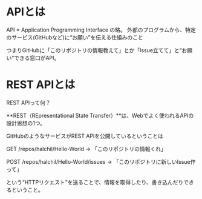 # APIとは

API = Application Programming Interface の略。
外部のプログラムから、特定のサービス(GitHubなど)に“お願い”を伝える仕組みのこと

つまりGitHubに「このリポジトリの情報教えて」とか「Issue立てて」と“お願い”できる窓口がAPI。

# REST APIとは

REST APIって何？

**REST（REpresentational State Transfer）**は、Webでよく使われるAPIの設計思想の1つ。

GitHubのようなサービスがREST APIを公開しているということは

GET /repos/halchil/Hello-World
→ 「このリポジトリの情報くれ」

POST /repos/halchil/Hello-World/issues
→ 「このリポジトリに新しいIssue作って」

という“HTTPリクエスト”を送ることで、情報を取得したり、書き込んだりできるということ。